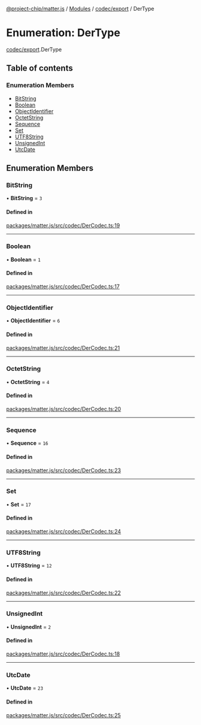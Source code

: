 [@project-chip/matter.js](../README.md) / [Modules](../modules.md) / [codec/export](../modules/codec_export.md) / DerType

# Enumeration: DerType

[codec/export](../modules/codec_export.md).DerType

## Table of contents

### Enumeration Members

- [BitString](codec_export.DerType.md#bitstring)
- [Boolean](codec_export.DerType.md#boolean)
- [ObjectIdentifier](codec_export.DerType.md#objectidentifier)
- [OctetString](codec_export.DerType.md#octetstring)
- [Sequence](codec_export.DerType.md#sequence)
- [Set](codec_export.DerType.md#set)
- [UTF8String](codec_export.DerType.md#utf8string)
- [UnsignedInt](codec_export.DerType.md#unsignedint)
- [UtcDate](codec_export.DerType.md#utcdate)

## Enumeration Members

### BitString

• **BitString** = ``3``

#### Defined in

[packages/matter.js/src/codec/DerCodec.ts:19](https://github.com/project-chip/matter.js/blob/dfd1dc35/packages/matter.js/src/codec/DerCodec.ts#L19)

___

### Boolean

• **Boolean** = ``1``

#### Defined in

[packages/matter.js/src/codec/DerCodec.ts:17](https://github.com/project-chip/matter.js/blob/dfd1dc35/packages/matter.js/src/codec/DerCodec.ts#L17)

___

### ObjectIdentifier

• **ObjectIdentifier** = ``6``

#### Defined in

[packages/matter.js/src/codec/DerCodec.ts:21](https://github.com/project-chip/matter.js/blob/dfd1dc35/packages/matter.js/src/codec/DerCodec.ts#L21)

___

### OctetString

• **OctetString** = ``4``

#### Defined in

[packages/matter.js/src/codec/DerCodec.ts:20](https://github.com/project-chip/matter.js/blob/dfd1dc35/packages/matter.js/src/codec/DerCodec.ts#L20)

___

### Sequence

• **Sequence** = ``16``

#### Defined in

[packages/matter.js/src/codec/DerCodec.ts:23](https://github.com/project-chip/matter.js/blob/dfd1dc35/packages/matter.js/src/codec/DerCodec.ts#L23)

___

### Set

• **Set** = ``17``

#### Defined in

[packages/matter.js/src/codec/DerCodec.ts:24](https://github.com/project-chip/matter.js/blob/dfd1dc35/packages/matter.js/src/codec/DerCodec.ts#L24)

___

### UTF8String

• **UTF8String** = ``12``

#### Defined in

[packages/matter.js/src/codec/DerCodec.ts:22](https://github.com/project-chip/matter.js/blob/dfd1dc35/packages/matter.js/src/codec/DerCodec.ts#L22)

___

### UnsignedInt

• **UnsignedInt** = ``2``

#### Defined in

[packages/matter.js/src/codec/DerCodec.ts:18](https://github.com/project-chip/matter.js/blob/dfd1dc35/packages/matter.js/src/codec/DerCodec.ts#L18)

___

### UtcDate

• **UtcDate** = ``23``

#### Defined in

[packages/matter.js/src/codec/DerCodec.ts:25](https://github.com/project-chip/matter.js/blob/dfd1dc35/packages/matter.js/src/codec/DerCodec.ts#L25)
